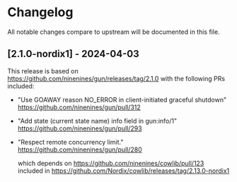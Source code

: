 # Changelog

All notable changes compare to upstream will be documented in this file.

## [2.1.0-nordix1] - 2024-04-03

This release is based on https://github.com/ninenines/gun/releases/tag/2.1.0
with the following PRs included:

- "Use GOAWAY reason NO_ERROR in client-initiated graceful shutdown"
  https://github.com/ninenines/gun/pull/312

- "Add state (current state name) info field in gun:info/1"
  https://github.com/ninenines/gun/pull/293

- "Respect remote concurrency limit."
  https://github.com/ninenines/gun/pull/280

  which depends on https://github.com/ninenines/cowlib/pull/123
  included in https://github.com/Nordix/cowlib/releases/tag/2.13.0-nordix1
